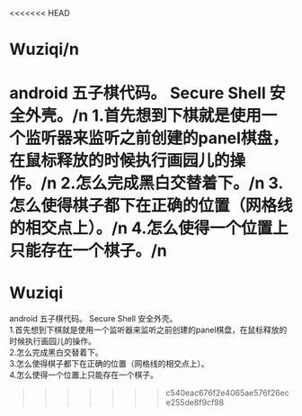 <<<<<<< HEAD
# Wuziqi/n
android 五子棋代码。
 Secure Shell 安全外壳。/n
1.首先想到下棋就是使用一个监听器来监听之前创建的panel棋盘，在鼠标释放的时候执行画园儿的操作。/n
2.怎么完成黑白交替着下。/n
3.怎么使得棋子都下在正确的位置（网格线的相交点上）。/n
4.怎么使得一个位置上只能存在一个棋子。/n
=======
# Wuziqi
android 五子棋代码。
 Secure Shell 安全外壳。<br>
1.首先想到下棋就是使用一个监听器来监听之前创建的panel棋盘，在鼠标释放的时候执行画园儿的操作。<br>
2.怎么完成黑白交替着下。<br>
3.怎么使得棋子都下在正确的位置（网格线的相交点上）。<br>
4.怎么使得一个位置上只能存在一个棋子。<br>
>>>>>>> c540eac676f2e4065ae576f26ece255de8f9cf98
